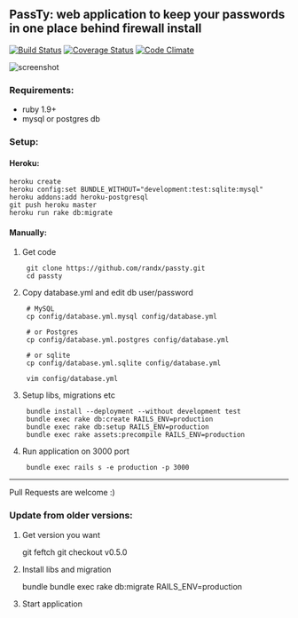 ## PassTy: web application to keep your passwords in one place behind firewall install 

[![Build Status](https://travis-ci.org/randx/passty.png)](https://travis-ci.org/randx/passty)
[![Coverage Status](https://coveralls.io/repos/randx/passty/badge.png)](https://coveralls.io/r/randx/passty)
[![Code Climate](https://codeclimate.com/github/randx/passty.png)](https://codeclimate.com/github/randx/passty)

![screenshot](http://blog.dzaporozhets.me/content/images/2014/Jun/Screenshot-2014-06-08-10-44-51.png)

### Requirements:

* ruby 1.9+
* mysql or postgres db

### Setup:


#### Heroku:

    heroku create
    heroku config:set BUNDLE_WITHOUT="development:test:sqlite:mysql"
    heroku addons:add heroku-postgresql
    git push heroku master
    heroku run rake db:migrate

#### Manually:

1. Get code

        git clone https://github.com/randx/passty.git
        cd passty


2. Copy database.yml and edit db user/password


        # MySQL
        cp config/database.yml.mysql config/database.yml
         
        # or Postgres
        cp config/database.yml.postgres config/database.yml

        # or sqlite
        cp config/database.yml.sqlite config/database.yml

        vim config/database.yml


3. Setup libs, migrations etc

        bundle install --deployment --without development test
        bundle exec rake db:create RAILS_ENV=production
        bundle exec rake db:setup RAILS_ENV=production
        bundle exec rake assets:precompile RAILS_ENV=production 

4. Run application on 3000 port
        
        bundle exec rails s -e production -p 3000


- - -

Pull Requests are welcome :)


### Update from older versions:

1. Get version you want

    git feftch
    git checkout v0.5.0


2. Install libs and migration

    bundle
    bundle exec rake db:migrate RAILS_ENV=production

3. Start application
